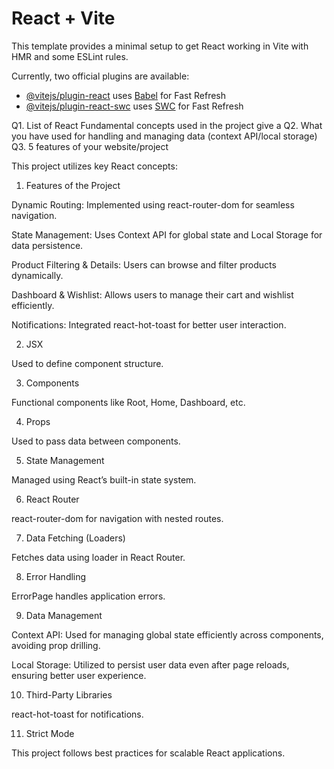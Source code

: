 # React + Vite

This template provides a minimal setup to get React working in Vite with HMR and some ESLint rules.

Currently, two official plugins are available:

- [@vitejs/plugin-react](https://github.com/vitejs/vite-plugin-react/blob/main/packages/plugin-react/README.md) uses [Babel](https://babeljs.io/) for Fast Refresh
- [@vitejs/plugin-react-swc](https://github.com/vitejs/vite-plugin-react-swc) uses [SWC](https://swc.rs/) for Fast Refresh



Q1. List of React Fundamental concepts used in the project give a
Q2. What you have used for handling and managing data (context
    API/local storage)
Q3. 5 features of your website/project

This project utilizes key React concepts:

1. Features of the Project

Dynamic Routing: Implemented using react-router-dom for seamless navigation.

State Management: Uses Context API for global state and Local Storage for data persistence.

Product Filtering & Details: Users can browse and filter products dynamically.

Dashboard & Wishlist: Allows users to manage their cart and wishlist efficiently.

Notifications: Integrated react-hot-toast for better user interaction.

2. JSX

Used to define component structure.

3. Components

Functional components like Root, Home, Dashboard, etc.

4. Props

Used to pass data between components.

5. State Management

Managed using React’s built-in state system.

6. React Router

react-router-dom for navigation with nested routes.

7. Data Fetching (Loaders)

Fetches data using loader in React Router.

8. Error Handling

ErrorPage handles application errors.

9. Data Management

Context API: Used for managing global state efficiently across components, avoiding prop drilling.

Local Storage: Utilized to persist user data even after page reloads, ensuring better user experience.

10. Third-Party Libraries

react-hot-toast for notifications.

11. Strict Mode



This project follows best practices for scalable React applications.